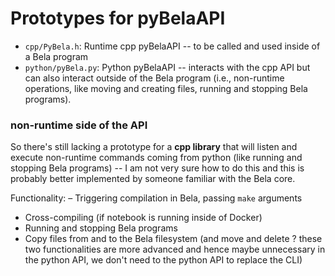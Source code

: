 # Prototypes for pyBelaAPI

- `cpp/PyBela.h`: Runtime cpp pyBelaAPI -- to be called and used inside of a Bela program
- `python/pyBela.py`: Python pyBelaAPI -- interacts with the cpp API but can also interact outside of the Bela program (i.e., non-runtime operations, like moving and creating files, running and stopping Bela programs).

### non-runtime side of the API

So there's still lacking a prototype for a **cpp library** that will listen and execute non-runtime commands coming from python (like running and stopping Bela programs) -- I am not very sure how to do this and this is probably better implemented by someone familiar with the Bela core.

Functionality:
– Triggering compilation in Bela, passing `make` arguments
- Cross-compiling (if notebook is running inside of Docker)
- Running and stopping Bela programs
- Copy files from and to the Bela filesystem (and move and delete ? these two functionalities are more advanced and hence maybe unnecessary in the python API, we don't need to the python API to replace the CLI)
